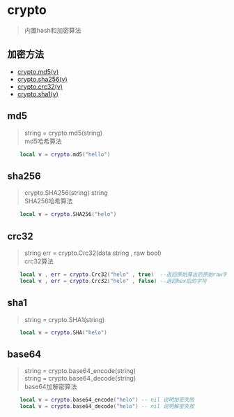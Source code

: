 # crypto
> 内置hash和加密算法

## 加密方法
- [crypto.md5(v)](#md5)
- [crypto.sha256(v)](#sha256)
- [crypto.crc32(v)](#crc32)
- [crypto.sha1(v)](#sha1)

## md5
> string = crypto.md5(string) <br /> 
> md5哈希算法
```lua
    local v = crypto.md5("hello")
```

## sha256 
> crypto.SHA256(string) string <br />
> SHA256哈希算法
```lua
    local v = crypto.SHA256("helo")
```

## crc32
> string err = crypto.Crc32(data string , raw bool)  <br />
> crc32算法
```lua
    local v , err = crypto.Crc32("helo" , true)  --返回原始算出的原始raw字符
    local v , err = crypto.Crc32("helo" , false) --返回hex后的字符
```

## sha1
> string = crypto.SHA1(string)
```lua
    local v = crypto.SHA("helo")
```

## base64
> string = crypto.base64_encode(string) <br />
> string = crypto.base64_decode(string) <br />
> base64加解密算法
```lua
    local v = crypto.base64_encode("helo") -- nil 说明加密失败
    local v = crypto.base64_decode("helo") -- nil 说明解密失败
```